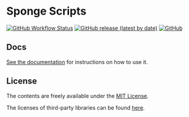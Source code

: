 # Sponge Scripts

<p align="left">
    <a target="_blank" href="https://github.com/root-square/sponge/actions"><img alt="GitHub Workflow Status" src="https://img.shields.io/github/actions/workflow/status/root-square/sponge/publish.yml?branch=main"></a>
    <a target="_blank" href="https://github.com/root-square/sponge/releases/latest"><img alt="GitHub release (latest by date)" src="https://img.shields.io/github/v/release/root-square/sponge"></a>
    <a target="_blank" href="https://github.com/root-square/sponge/blob/main/docs/LICENSE.md"><img alt="GitHub" src="https://img.shields.io/github/license/root-square/sponge"></a>
</p>

## Docs
[See the documentation](./docs/GUIDE.md) for instructions on how to use it.

## License
The contents are freely available under the [MIT License](http://opensource.org/licenses/MIT).

The licenses of third-party libraries can be found [here](./docs/OPENSOURCES.md).
